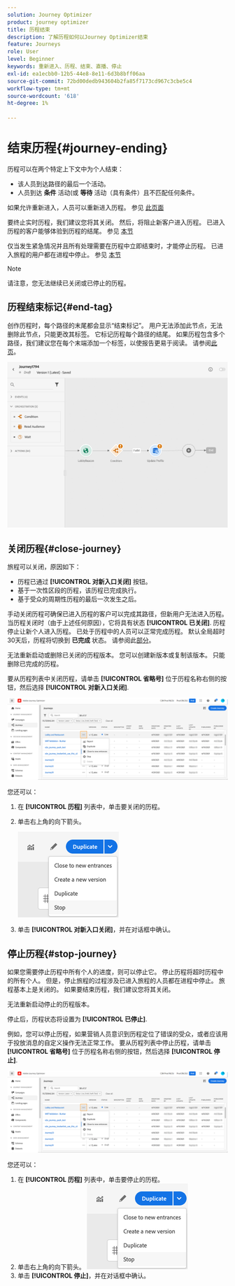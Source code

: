 ```yaml
---
solution: Journey Optimizer
product: journey optimizer
title: 历程结束
description: 了解历程如何以Journey Optimizer结束
feature: Journeys
role: User
level: Beginner
keywords: 重新进入、历程、结束、直播、停止
exl-id: ea1ecbb0-12b5-44e8-8e11-6d3b8bff06aa
source-git-commit: 72bd00dedb943604b2fa85f7173cd967c3cbe5c4
workflow-type: tm+mt
source-wordcount: '618'
ht-degree: 1%

---
```


# 结束历程{#journey-ending}

历程可以在两个特定上下文中为个人结束：

* 该人员到达路径的最后一个活动。
* 人员到达 **条件** 活动(或 **等待** 活动（具有条件）且不匹配任何条件。

如果允许重新进入，人员可以重新进入历程。 参见 [此页面](../building-journeys/journey-gs.md#change-properties)

要终止实时历程，我们建议您将其关闭。 然后，将阻止新客户进入历程。 已进入历程的客户能够体验到历程的结尾。 参见 [本节](../building-journeys/journey.md#close-journey)

仅当发生紧急情况并且所有处理需要在历程中立即结束时，才能停止历程。 已进入旅程的用户都在进程中停止。 参见 [本节](../building-journeys/journey.md#stop-journey)

>[!NOTE]
>
>请注意，您无法继续已关闭或已停止的历程。

## 历程结束标记{#end-tag}

创作历程时，每个路径的末尾都会显示“结束标记”。 用户无法添加此节点，无法删除此节点，只能更改其标签。 它标记历程每个路径的结尾。 如果历程包含多个路径，我们建议您在每个末端添加一个标签，以使报告更易于阅读。 请参阅[此页](../reports/live-report.md)。

![](assets/journey-end.png)

<!--

### End activity{#journey-end-activity}

The **[!UICONTROL End]** activity allows you to mark the end of each path of the journey. It is not mandatory but recommended for visual clarity. See [this page](../building-journeys/end-activity.md)

![](assets/journey54.png)

-->

## 关闭历程{#close-journey}

旅程可以关闭，原因如下：

* 历程已通过 **[!UICONTROL 对新入口关闭]** 按钮。
* 基于一次性区段的历程，该历程已完成执行。
* 基于受众的周期性历程的最后一次发生之后。

手动关闭历程可确保已进入历程的客户可以完成其路径，但新用户无法进入历程。 当历程关闭时（由于上述任何原因），它将具有状态 **[!UICONTROL 已关闭]**. 历程停止让新个人进入历程。 已处于历程中的人员可以正常完成历程。 默认全局超时30天后，历程将切换到 **已完成** 状态。 请参阅此[部分](../building-journeys/journey-gs.md#global_timeout)。

无法重新启动或删除已关闭的历程版本。 您可以创建新版本或复制该版本。 只能删除已完成的历程。

要从历程列表中关闭历程，请单击 **[!UICONTROL 省略号]** 位于历程名称右侧的按钮，然后选择 **[!UICONTROL 对新入口关闭]**.

![](assets/journey-finish-quick-action.png)

您还可以：

1. 在 **[!UICONTROL 历程]** 列表中，单击要关闭的历程。
1. 单击右上角的向下箭头。

   ![](assets/finish_drop_down_list.png)

1. 单击 **[!UICONTROL 对新入口关闭]**，并在对话框中确认。

## 停止历程{#stop-journey}

如果您需要停止历程中所有个人的进度，则可以停止它。 停止历程将超时历程中的所有个人。 但是，停止旅程的过程涉及已进入旅程的人员都在进程中停止。 旅程基本上是关闭的。 如果要结束历程，我们建议您将其关闭。

无法重新启动停止的历程版本。

停止后，历程状态将设置为 **[!UICONTROL 已停止]**.

例如，您可以停止历程，如果营销人员意识到历程定位了错误的受众，或者应该用于投放消息的自定义操作无法正常工作。 要从历程列表中停止历程，请单击 **[!UICONTROL 省略号]** 位于历程名称右侧的按钮，然后选择 **[!UICONTROL 停止]**.

![](assets/journey-finish-quick-action.png)

您还可以：

1. 在 **[!UICONTROL 历程]** 列表中，单击要停止的历程。
1. 单击右上角的向下箭头。
   ![](assets/finish_drop_down_list.png)
1. 单击 **[!UICONTROL 停止]**，并在对话框中确认。
